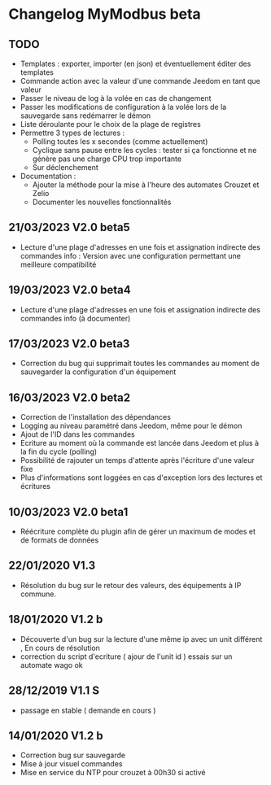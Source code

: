 # Changelog MyModbus beta

## TODO
- Templates : exporter, importer (en json) et éventuellement éditer des templates
- Commande action avec la valeur d'une commande Jeedom en tant que valeur
- Passer le niveau de log à la volée en cas de changement
- Passer les modifications de configuration à la volée lors de la sauvegarde sans redémarrer le démon
- Liste déroulante pour le choix de la plage de registres
- Permettre 3 types de lectures :
  - Polling toutes les x secondes (comme actuellement)
  - Cyclique sans pause entre les cycles : tester si ça fonctionne et ne génère pas une charge CPU trop importante
  - Sur déclenchement
- Documentation :
  - Ajouter la méthode pour la mise à l'heure des automates Crouzet et Zelio
  - Documenter les nouvelles fonctionnalités

## 21/03/2023 V2.0 beta5
- Lecture d'une plage d'adresses en une fois et assignation indirecte des commandes info :
Version avec une configuration permettant une meilleure compatibilité

## 19/03/2023 V2.0 beta4
- Lecture d'une plage d'adresses en une fois et assignation indirecte des commandes info (à documenter)

## 17/03/2023 V2.0 beta3
- Correction du bug qui supprimait toutes les commandes au moment de sauvegarder la configuration d'un équipement

## 16/03/2023 V2.0 beta2
- Correction de l'installation des dépendances
- Logging au niveau paramétré dans Jeedom, même pour le démon
- Ajout de l'ID dans les commandes
- Ecriture au moment où la commande est lancée dans Jeedom et plus à la fin du cycle (polling)
- Possibilité de rajouter un temps d'attente après l'écriture d'une valeur fixe
- Plus d'informations sont loggées en cas d'exception lors des lectures et écritures

## 10/03/2023 V2.0 beta1
- Réécriture complète du plugin afin de gérer un maximum de modes et de formats de données

## 22/01/2020 V1.3
- Résolution du bug sur le retour des valeurs, des équipements à IP commune.

## 18/01/2020 V1.2 b
- Découverte d'un bug sur la lecture d'une même ip avec un unit différent , En cours de résolution 
- correction du script d'ecriture ( ajour de l'unit id ) essais sur un automate wago ok  

## 28/12/2019 V1.1 S
- passage en stable ( demande en cours ) 

## 14/01/2020 V1.2 b

- Correction bug sur sauvegarde
- Mise à jour visuel commandes
- Mise en service du NTP pour crouzet à 00h30 si activé
